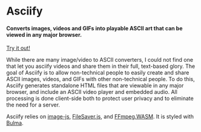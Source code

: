 
# Asciify
#### Converts images, videos and GIFs into playable ASCII art that can be viewed in any major browser.

[Try it out!](https://oliverbaerbenson.dev/asciify/)

While there are many image/video to ASCII converters, I could not find one that let you asciify videos and share them in their full, text-based glory. The goal of Asciify is to allow non-technical people to easily create and share ASCII images, videos, and GIFs with other non-technical people.
To do this, Asciify generates standalone HTML files that are viewable in any major browser, and include an ASCII video player and embedded audio. All processing is done client-side both to protect user privacy and to eliminate the need for a server.



Asciify relies on [image-js](https://github.com/image-js/image-js), [FileSaver.js](https://github.com/eligrey/FileSaver.js), and [FFmpeg.WASM](https://ffmpegwasm.netlify.app/). It is styled with [Bulma](https://bulma.io/).
